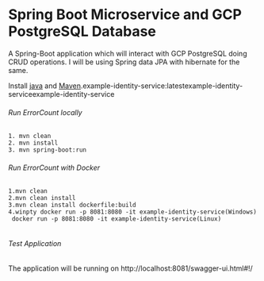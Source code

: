 # Spring Boot Microservice and GCP PostgreSQL Database

A Spring-Boot application which will interact with GCP PostgreSQL doing CRUD operations. I will be using Spring data JPA with hibernate for the same.

Install [java](https://oracle.com) and [Maven](https://maven.apache.org).example-identity-service:latestexample-identity-serviceexample-identity-service

###### Run ErrorCount locally
```
1. mvn clean
2. mvn install
3. mvn spring-boot:run
```

###### Run ErrorCount with Docker

```
1.mvn clean
2.mvn clean install
3.mvn clean install dockerfile:build
4.winpty docker run -p 8081:8080 -it example-identity-service(Windows)
 docker run -p 8081:8080 -it example-identity-service(Linux)


```


###### Test Application
The application will be running on http://localhost:8081/swagger-ui.html#!/

